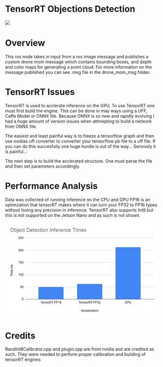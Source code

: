 # TensorRT Objections Detection

![](../images/detect.gif)

# Overview

This ros node takes in input from a ros image message and publishes a custom drone mom message which contains bounding boxes, and depth and color maps for generating a point cloud. For more information on the message published you can see .msg file in the drone_mom_msg folder.

# TensorRT Issues

TensorRT is used to acclerate inference on the GPU. To use TensorRT one must first build the engine. This can be done in may ways using a UFF, Caffe Model or ONNX file. Because ONNX is so new and rapidly evolving I had a huge amount of version issues when attmepting to build a network from ONNX file. 

The easiest and least painful way is to freeze a tensorflow graph and then use nvidias uff converter to converter your tensorflow pb file to a uff file. If you can do this succesfully one huge hurdle is out of the way... Seriously it is painful...

The next step is to build the acclerated structure. One must parse the file and then set parameters accordingly.

# Performance Analysis

Data was collected of running inference on the CPU and GPU FP16 is an optimzation that tensorRT makes where it can turn your FP32 to FP16 types without losing any precision in inference. TensorRT also supports Int8 but this is not supported on the Jetson Nano and as such is not shown. 

![](../images/trt_graph.png)

# Credits 

RandInt8Calibrator.cpp and plugin.cpp are from nvidia and are credited as such. They were needed to perform proper calibration and building of tensorRT engines

